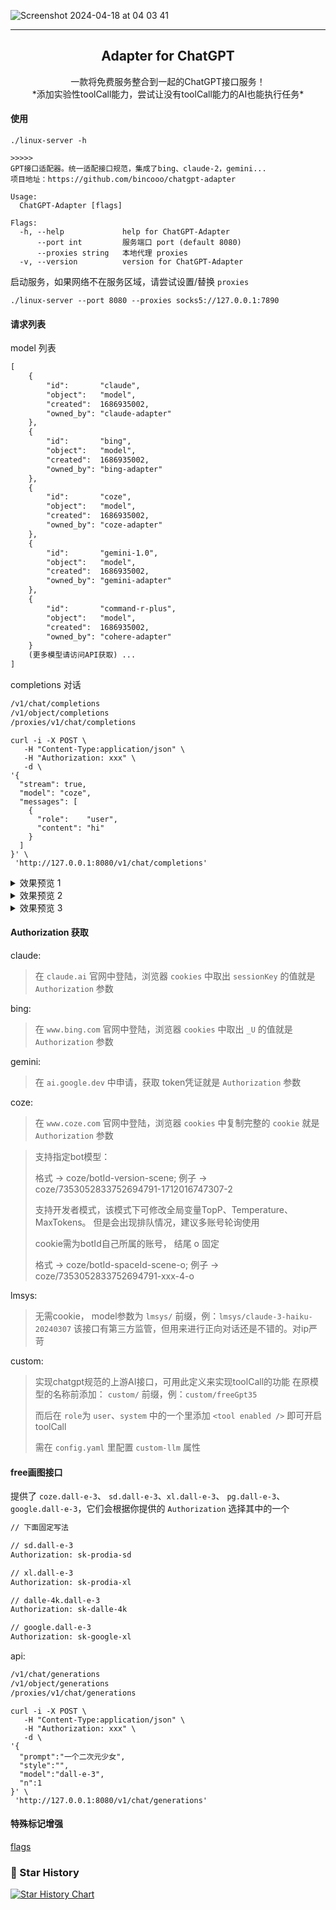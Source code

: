 ![Screenshot 2024-04-18 at 04 03 41](https://github.com/bincooo/chatgpt-adapter/assets/36452456/b130375c-f40b-404a-bade-6640f2aa29c9)

------------------------------------

<p align="center">
  <h2 align="center">Adapter for ChatGPT</h2>
  <p align="center">
    一款将免费服务整合到一起的ChatGPT接口服务！<br />
    *添加实验性toolCall能力，尝试让没有toolCall能力的AI也能执行任务*
  </p>
</p>

#### 使用
```
./linux-server -h

>>>>>
GPT接口适配器。统一适配接口规范，集成了bing、claude-2，gemini...
项目地址：https://github.com/bincooo/chatgpt-adapter

Usage:
  ChatGPT-Adapter [flags]

Flags:
  -h, --help             help for ChatGPT-Adapter
      --port int         服务端口 port (default 8080)
      --proxies string   本地代理 proxies
  -v, --version          version for ChatGPT-Adapter
```


启动服务，如果网络不在服务区域，请尝试设置/替换 `proxies`

```
./linux-server --port 8080 --proxies socks5://127.0.0.1:7890
```

#### 请求列表

model 列表
```txt
[
    {
        "id":       "claude",
        "object":   "model",
        "created":  1686935002,
        "owned_by": "claude-adapter"
    },
    {
        "id":       "bing",
        "object":   "model",
        "created":  1686935002,
        "owned_by": "bing-adapter"
    },
    {
        "id":       "coze",
        "object":   "model",
        "created":  1686935002,
        "owned_by": "coze-adapter"
    },
    {
        "id":       "gemini-1.0",
        "object":   "model",
        "created":  1686935002,
        "owned_by": "gemini-adapter"
    },
    {
        "id":       "command-r-plus",
        "object":   "model",
        "created":  1686935002,
        "owned_by": "cohere-adapter"
    }
    (更多模型请访问API获取) ...
]
```

completions 对话
```txt
/v1/chat/completions
/v1/object/completions
/proxies/v1/chat/completions
```

```curl
curl -i -X POST \
   -H "Content-Type:application/json" \
   -H "Authorization: xxx" \
   -d \
'{
  "stream": true,
  "model": "coze",
  "messages": [
    {
      "role":    "user",
      "content": "hi"
    }
  ]
}' \
 'http://127.0.0.1:8080/v1/chat/completions'
```

<details>
<summary> 效果预览 1 </summary>

  - LobeChat
<pre>
    <img width="451" alt="Screenshot 2024-05-19 at 01 53 05" src="https://github.com/bincooo/chatgpt-adapter/assets/36452456/e055af22-38c4-4a05-bc1b-9f5e9e89beeb">
</pre>
</details>
<details>
<summary> 效果预览 2 </summary>

  - FastGPT
<pre>
    <img width="451" alt="Screenshot 2024-05-19 at 01 54 26" src="https://github.com/bincooo/chatgpt-adapter/assets/36452456/a41a15c2-5d81-4029-ad43-72ac7e92e93c">
</pre>
</details>
<details>
<summary> 效果预览 3 </summary>

  - google模型原生toolCall运行良好，其它皆为提示词实现toolCall。

  - 若想达到多个工具执行效果，请开启 < tool tasks />。
<pre>
<img width="451" alt="Screenshot 2024-05-23 at 03 13 09" src="https://github.com/bincooo/chatgpt-adapter/assets/36452456/faa16d95-a082-4e90-826e-73b7055fad8f">
<img width="451" alt="Screenshot 2024-05-23 at 03 21 34" src="https://github.com/bincooo/chatgpt-adapter/assets/36452456/a59cfba6-11b7-419e-bb3e-84d28c018fbd">
<img width="451" alt="Screenshot 2024-05-23 at 03 30 29" src="https://github.com/bincooo/chatgpt-adapter/assets/36452456/baa0020c-1da3-4302-8705-8d8abdbbff97">
</pre>
</details>

#### Authorization 获取

claude:
> 在 `claude.ai` 官网中登陆，浏览器 `cookies` 中取出 `sessionKey` 的值就是 `Authorization` 参数

bing:
> 在 `www.bing.com` 官网中登陆，浏览器 `cookies` 中取出 `_U` 的值就是 `Authorization` 参数

gemini:
> 在 `ai.google.dev` 中申请，获取 token凭证就是 `Authorization` 参数

coze:
> 在 `www.coze.com` 官网中登陆，浏览器 `cookies` 中复制完整的 `cookie` 就是 `Authorization` 参数

> 支持指定bot模型：
> 
> 格式 -> coze/botId-version-scene;
> 例子 -> coze/7353052833752694791-1712016747307-2
> 
> 支持开发者模式，该模式下可修改全局变量TopP、Temperature、MaxTokens。
> 但是会出现排队情况，建议多账号轮询使用
>
> cookie需为botId自己所属的账号， 结尾 o 固定
> 
> 格式 -> coze/botId-spaceId-scene-o; 
> 例子 -> coze/7353052833752694791-xxx-4-o

lmsys:
> 无需cookie， model参数为 `lmsys/` 前缀，例：`lmsys/claude-3-haiku-20240307`
> 该接口有第三方监管，但用来进行正向对话还是不错的。对ip严苛

custom:
> 实现chatgpt规范的上游AI接口，可用此定义来实现toolCall的功能
> 在原模型的名称前添加： `custom/` 前缀，例：`custom/freeGpt35`
> 
> 而后在 `role`为 `user`、`system` 中的一个里添加 `<tool enabled />` 即可开启toolCall
> 
> 需在 `config.yaml` 里配置 `custom-llm` 属性

#### free画图接口

提供了 `coze.dall-e-3`、 `sd.dall-e-3`、`xl.dall-e-3`、 `pg.dall-e-3`、 `google.dall-e-3`，它们会根据你提供的 `Authorization` 选择其中的一个

```txt
// 下面固定写法

// sd.dall-e-3
Authorization: sk-prodia-sd

// xl.dall-e-3
Authorization: sk-prodia-xl

// dalle-4k.dall-e-3
Authorization: sk-dalle-4k

// google.dall-e-3
Authorization: sk-google-xl
```

api:

```txt
/v1/chat/generations
/v1/object/generations
/proxies/v1/chat/generations
```

```curl
curl -i -X POST \
   -H "Content-Type:application/json" \
   -H "Authorization: xxx" \
   -d \
'{
  "prompt":"一个二次元少女",
  "style":"",
  "model":"dall-e-3",
  "n":1
}' \
 'http://127.0.0.1:8080/v1/chat/generations'
```

#### 特殊标记增强

[flags](flags.md)

### 🌟 Star History

[![Star History Chart](https://api.star-history.com/svg?repos=bincooo/chatgpt-adapter&type=Date)](https://star-history.com/#bincooo/chatgpt-adapter&Date)
